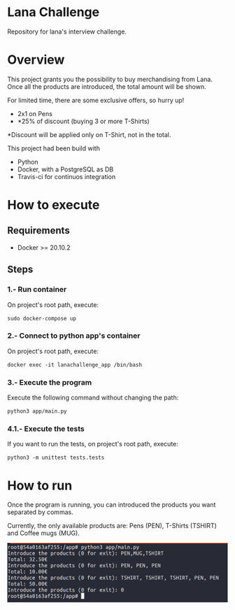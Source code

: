 # Lana Challenge
Repository for lana's interview challenge.

# Overview
This project grants you the possibility to buy merchandising from Lana.
Once all the products are introduced, the total amount will be shown.

For limited time, there are some exclusive offers, so hurry up!
- 2x1 on Pens
- *25% of discount (buying 3 or more T-Shirts)

*Discount will be applied only on T-Shirt, not in the total.

This project had been build with
- Python
- Docker, with a PostgreSQL as DB
- Travis-ci for continuos integration

# How to execute
## Requirements
- Docker >= 20.10.2

## Steps


### 1.- Run container
On project's root path, execute:

```
sudo docker-compose up 
```

### 2.- Connect to python app's container
On project's root path, execute:

```
docker exec -it lanachallenge_app /bin/bash
```

### 3.- Execute the program

Execute the following command without changing the path:

```
python3 app/main.py
```

### 4.1.- Execute the tests
If you want to run the tests, on project's root path, execute:

```
python3 -m unittest tests.tests
```

# How to run

Once the program is running, you can introduced the products you want separated by commas.

Currently, the only available products are: Pens (PEN), T-Shirts (TSHIRT) and Coffee mugs (MUG).

<img src="https://github.com/josse995/lanachallenge/blob/dev/resources/example.png">
